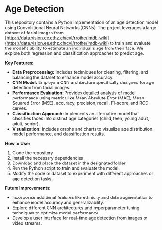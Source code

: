 # Age Detection

This repository contains a Python implementation of an age detection model using Convolutional Neural Networks (CNNs). The project leverages a large dataset of facial images from [https://data.vision.ee.ethz.ch/cvl/rrothe/imdb-wiki](https://data.vision.ee.ethz.ch/cvl/rrothe/imdb-wiki) to train and evaluate the model's ability to estimate an individual's age from their face. We explore both regression and classification approaches to predict age.

**Key Features:**

- **Data Preprocessing:** Includes techniques for cleaning, filtering, and balancing the dataset to enhance model accuracy.
- **CNN Model:** Employs a CNN architecture specifically designed for age detection from facial images.
- **Performance Evaluation:** Provides detailed analysis of model performance using metrics like Mean Absolute Error (MAE), Mean Squared Error (MSE), accuracy, precision, recall, F1-score, and ROC curves.
- **Classification Approach:**  Implements an alternative model that classifies faces into distinct age categories (child, teen, young adult, adult, senior).
- **Visualization:** Includes graphs and charts to visualize age distribution, model performance, and classification results.

**How to Use:**

1. Clone the repository
2. Install the necessary dependencies
3. Download and place the dataset in the designated folder
4. Run the Python script to train and evaluate the model.
5. Modify the code or dataset to experiment with different approaches or age detection tasks.

**Future Improvements:**

- Incorporate additional features like ethnicity and data augmentation to enhance model accuracy and generalizability.
- Explore different CNN architectures and hyperparameter tuning techniques to optimize model performance.
- Develop a user interface for real-time age detection from images or video streams.
